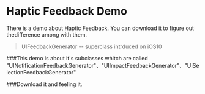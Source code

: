 # Haptic Feedback Demo

There is a demo about Haptic Feedback. You can download it to figure out thedifference among with them.

>UIFeedbackGenerator -- superclass intrduced on iOS10
  
###This demo is about it's subclasses whitch are called "UINotificationFeedbackGenerator"、"UIImpactFeedbackGenerator"、"UISelectionFeedbackGenerator"

###Download it and feeling it.





